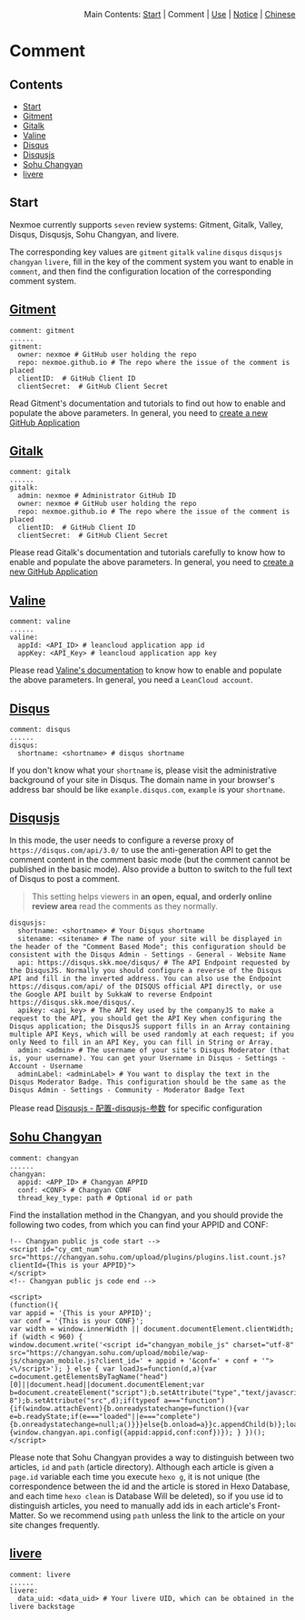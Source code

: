 <div align="right">Main Contents: <a title="Start" href="https://github.com/nexmoe/hexo-theme-nexmoe/blob/master/WIKI/en/start.md">Start</a> | Comment | <a title="Use" href="https://github.com/nexmoe/hexo-theme-nexmoe/blob/master/WIKI/en/use.md">Use</a> | <a title="Notice" href="https://github.com/nexmoe/hexo-theme-nexmoe/blob/master/WIKI/en/notice.md">Notice</a> | <a title="Chinese" href="https://github.com/nexmoe/hexo-theme-nexmoe/blob/master/WIKI/comment.md">Chinese</a></div>

# Comment

## Contents

- [Start](#Start)
- [Gitment](#Gitment)
- [Gitalk](#Gitalk)
- [Valine](#Valine)
- [Disqus](#Disqus)
- [Disqusjs](#Disqusjs)
- [Sohu Changyan](#Sohu%20Changyan)
- [livere](#livere)

## Start

Nexmoe currently supports `seven` review systems: Gitment, Gitalk, Valley, Disqus, Disqusjs, Sohu Changyan, and livere.

The corresponding key values are `gitment` `gitalk` `valine` `disqus` `disqusjs` `changyan` `livere`, fill in the key of the comment system you want to enable in `comment`, and then find the configuration location of the corresponding comment system.

## [Gitment](https://github.com/imsun/gitment)

```
comment: gitment
......
gitment:
  owner: nexmoe # GitHub user holding the repo
  repo: nexmoe.github.io # The repo where the issue of the comment is placed
  clientID:  # GitHub Client ID
  clientSecret:  # GitHub Client Secret
```
Read Gitment's documentation and tutorials to find out how to enable and populate the above parameters. In general, you need to [create a new GitHub Application](https://github.com/settings/applications/new)

## [Gitalk](https://github.com/gitalk/gitalk)

```
comment: gitalk
......
gitalk:
  admin: nexmoe # Administrator GitHub ID
  owner: nexmoe # GitHub user holding the repo
  repo: nexmoe.github.io # The repo where the issue of the comment is placed
  clientID:  # GitHub Client ID
  clientSecret:  # GitHub Client Secret
```
Please read Gitalk's documentation and tutorials carefully to know how to enable and populate the above parameters. In general, you need to [create a new GitHub Application](https://github.com/settings/applications/new)

## [Valine](https://valine.js.org/)

```
comment: valine
......
valine: 
  appId: <API_ID> # leancloud application app id
  appKey: <API_Key> # leancloud application app key
```
Please read [Valine's documentation](https://valine.js.org/) to know how to enable and populate the above parameters. In general, you need a `LeanCloud account`.

## [Disqus](https://disqus.com)

```
comment: disqus
......
disqus:
  shortname: <shortname> # disqus shortname
```
If you don't know what your `shortname` is, please visit the administrative background of your site in Disqus. The domain name in your browser's address bar should be like `example.disqus.com`, `example` is your `shortname`.

## [Disqusjs](https://github.com/SukkaW/DisqusJS#%E9%85%8D%E7%BD%AE-disqusjs-%E5%8F%82%E6%95%B0)

In this mode, the user needs to configure a reverse proxy of `https://disqus.com/api/3.0/` to use the anti-generation API to get the comment content in the comment basic mode (but the comment cannot be published in the basic mode). Also provide a button to switch to the full text of Disqus to post a comment.

>This setting helps viewers in **an open, equal, and orderly online review area** read the comments as they normally.

```
disqusjs:
  shortname: <shortname> # Your Disqus shortname
  sitename: <sitename> # The name of your site will be displayed in the header of the "Comment Based Mode"; this configuration should be consistent with the Disqus Admin - Settings - General - Website Name
  api: https://disqus.skk.moe/disqus/ # The API Endpoint requested by the DisqusJS. Normally you should configure a reverse of the Disqus API and fill in the inverted address. You can also use the Endpoint https://disqus.com/api/ of the DISQUS official API directly, or use the Google API built by SukkaW to reverse Endpoint https://disqus.skk.moe/disqus/.
  apikey: <api_key> # The API Key used by the companyJS to make a request to the API, you should get the API Key when configuring the Disqus application; the DisqusJS support fills in an Array containing multiple API Keys, which will be used randomly at each request; if you only Need to fill in an API Key, you can fill in String or Array.
  admin: <admin> # The username of your site's Disqus Moderator (that is, your username). You can get your Username in Disqus - Settings - Account - Username
  adminLabel: <adminLabel> # You want to display the text in the Disqus Moderator Badge. This configuration should be the same as the Disqus Admin - Settings - Community - Moderator Badge Text
```

Please read [Disqusjs - 配置-disqusjs-参数](https://github.com/SukkaW/DisqusJS#%E9%85%8D%E7%BD%AE-disqusjs-%E5%8F%82%E6%95%B0) for specific configuration 

## [Sohu Changyan](http://changyan.kuaizhan.com/)

```
comment: changyan
......
changyan:
  appid: <APP_ID> # Changyan APPID
  conf: <CONF> # Changyan CONF
  thread_key_type: path # Optional id or path
```
Find the installation method in the Changyan, and you should provide the following two codes, from which you can find your APPID and CONF:
```
!-- Changyan public js code start -->
<script id="cy_cmt_num" src="https://changyan.sohu.com/upload/plugins/plugins.list.count.js?clientId={This is your APPID}">
</script>
<!-- Changyan public js code end -->
```
```
<script>
(function(){
var appid = '{This is your APPID}';
var conf = '{This is your CONF}';
var width = window.innerWidth || document.documentElement.clientWidth;
if (width < 960) {
window.document.write('<script id="changyan_mobile_js" charset="utf-8" src="https://changyan.sohu.com/upload/mobile/wap-js/changyan_mobile.js?client_id=' + appid + '&conf=' + conf + '"><\/script>'); } else { var loadJs=function(d,a){var c=document.getElementsByTagName("head")[0]||document.head||document.documentElement;var b=document.createElement("script");b.setAttribute("type","text/javascript");b.setAttribute("charset","UTF-8");b.setAttribute("src",d);if(typeof a==="function"){if(window.attachEvent){b.onreadystatechange=function(){var e=b.readyState;if(e==="loaded"||e==="complete"){b.onreadystatechange=null;a()}}}else{b.onload=a}}c.appendChild(b)};loadJs("https://changyan.sohu.com/upload/changyan.js",function(){window.changyan.api.config({appid:appid,conf:conf})}); } })();
</script>
```
Please note that Sohu Changyan provides a way to distinguish between two articles, `id` and `path` (article directory). Although each article is given a `page.id` variable each time you execute `hexo g`, it is not unique (the correspondence between the id and the article is stored in Hexo Database, and each time `hexo clean` is Database Will be deleted), so if you use id to distinguish articles, you need to manually add ids in each article's Front-Matter. So we recommend using `path` unless the link to the article on your site changes frequently.

## [livere](https://livere.com/)

```
comment: livere
......
livere:
  data_uid: <data_uid> # Your livere UID, which can be obtained in the livere backstage
```